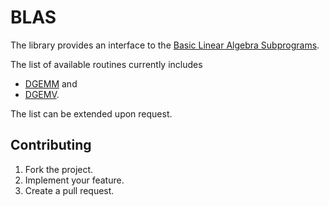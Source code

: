 # BLAS

The library provides an interface to the [Basic Linear Algebra Subprograms][1].

The list of available routines currently includes

* [DGEMM](http://www.netlib.org/lapack/explore-html/dc/da8/dgemm_8f.html) and
* [DGEMV](http://www.netlib.org/lapack/explore-html/dc/da8/dgemv_8f.html).

The list can be extended upon request.

## Contributing

1. Fork the project.
2. Implement your feature.
3. Create a pull request.

[1]: http://www.netlib.org/blas/
